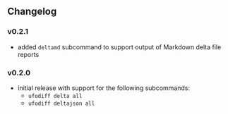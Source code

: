 ## Changelog

### v0.2.1

- added `deltamd` subcommand to support output of Markdown delta file reports


### v0.2.0

- initial release with support for the following subcommands:
    - `ufodiff delta all`
    - `ufodiff deltajson all`
